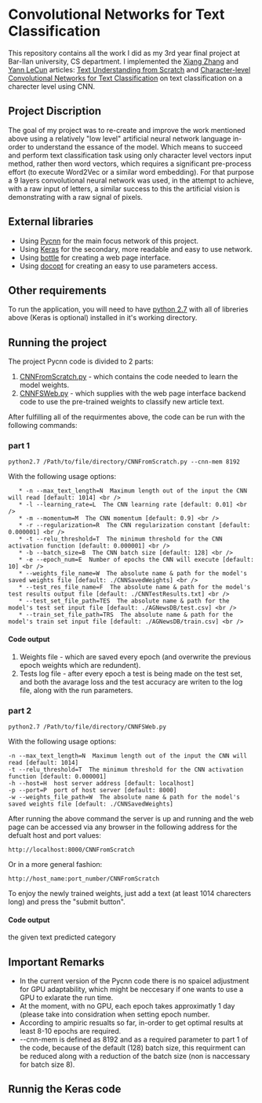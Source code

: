 Convolutional Networks for Text Classification
==============================================

This repository contains all the work I did as my 3rd year final project at Bar-Ilan university, CS department.
I implemented the [Xiang Zhang](http://xlab.me.berkeley.edu/) and [Yann LeCun](http://yann.lecun.com/) articles: [Text Understanding from Scratch](https://arxiv.org/pdf/1502.01710.pdf) and [Character-level Convolutional Networks for Text
Classification](https://papers.nips.cc/paper/5782-character-level-convolutional-networks-for-text-classification.pdf)
on text classification on a charecter level using CNN.


## Project Discription
The goal of my project was to re-create and improve the work mentioned above using a 
 relatively "low level" artificial neural network language in-order to understand the 
 essance of the model. Which means to succeed and perform text classification task using 
 only character level vectors input method, rather then word vectors, which requires a 
 significant pre-process effort (to execute Word2Vec or a similar word embedding). For 
 that purpose a 9 layers convolutional neural network was used, in the attempt to achieve, 
 with a raw input of letters, a similar success to this the artificial vision is demonstrating 
 with a raw signal of pixels.

## External libraries
* Using [Pycnn](https://github.com/clab/cnn/pycnn) for the main focus network of this project.
* Using [Keras](https://github.com/fchollet/keras) for the secondary, more readable and easy to use network.
* Using [bottle](https://github.com/bottlepy/bottle) for creating a web page interface.
* Using [docopt](https://github.com/docopt/docopt) for creating an easy to use parameters access.

## Other requirements
To run the application, you will need to have [python 2.7](https://www.python.org/download/releases/2.7/) with all of libreries above (Keras is optional) installed in it's working directory.

## Running the project
The project Pycnn code is divided to 2 parts: <br />
1. [CNNFromScratch.py](https://github.com/AdamYaari/NLP_CNN_From_Scratch/blob/master/src/CNNFromScratch.py) - which contains the code needed to learn the model weights. <br />
2. [CNNFSWeb.py](https://github.com/AdamYaari/NLP_CNN_From_Scratch/blob/master/src/CNNFSWeb.py) - which supplies with the web page interface backend code to use the pre-trained weights to classify new article text. <br />

After fulfilling all of the requirmentes above, the code can be run with the following commands:
### part 1 
```
python2.7 /Path/to/file/directory/CNNFromScratch.py --cnn-mem 8192
```
With the following usage options: <br />
```
   * -n --max_text_length=N  Maximum length out of the input the CNN will read [default: 1014] <br />
   * -l --learning_rate=L  The CNN learning rate [default: 0.01] <br />
   * -m --momentum=M  The CNN momentum [default: 0.9] <br />
   * -r --regularization=R  The CNN regularization constant [default: 0.000001] <br />
   * -t --relu_threshold=T  The minimum threshold for the CNN activation function [default: 0.000001] <br /> 
   * -b --batch_size=B  The CNN batch size [default: 128] <br />
   * -e --epoch_num=E  Number of epochs the CNN will execute [default: 10] <br />
   * --weights_file_name=W  The absolute name & path for the model's saved weights file [default: ./CNNSavedWeights] <br />
   * --test_res_file_name=F  The absolute name & path for the model's test results output file [default: ./CNNTestResults.txt] <br />
   * --test_set_file_path=TES  The absolute name & path for the model's test set input file [default: ./AGNewsDB/test.csv] <br />
   * --train_set_file_path=TRS  The absolute name & path for the model's train set input file [default: ./AGNewsDB/train.csv] <br />
```    
#### Code output
1. Weights file - which are saved every epoch (and overwrite the previous epoch weights which are redundent).
2. Tests log file - after every epoch a test is being made on the test set, and both the avarage loss and the test accuracy are writen to the log file, along with the run parameters.

### part 2
```
python2.7 /Path/to/file/directory/CNNFSWeb.py
```
With the following usage options:
```
-n --max_text_length=N  Maximum length out of the input the CNN will read [default: 1014]
-t --relu_threshold=T  The minimum threshold for the CNN activation function [default: 0.000001]
-h --host=H  host server address [default: localhost]
-p --port=P  port of host server [default: 8000]
-w --weights_file_path=W  The absolute name & path for the model's saved weights file [default: ./CNNSavedWeights]
```

After running the above command the server is up and running and the web page can be accessed via any browser in the following address for the defualt host and port values:
```
http://localhost:8000/CNNFromScratch
```
Or in a more general fashion:
```
http://host_name:port_number/CNNFromScratch
```
To enjoy the newly trained weights, just add a text (at least 1014 charecters long) and press the "submit button".

#### Code output
the given text predicted category


## Important Remarks
* In the current version of the Pycnn code there is no spaicel adjustment for GPU adaptability, which might be neccesary if one wants to use a GPU to exlarate the run time.
* At the moment, with no GPU, each epoch takes approximatly 1 day (please take into considration when setting epoch number.
* According to ampiric resualts so far, in-order to get optimal results at least 8-10 epochs are required.
* --cnn-mem is defined as 8192 and as a required parameter to part 1 of the code, because of the default (128) batch size, this requirment can be reduced along with a reduction of the batch size (non is naccessary for batch size 8).


## Runnig the Keras code

